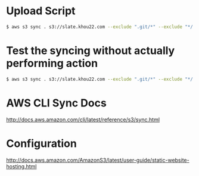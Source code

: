 # Upload Script
``` bash
$ aws s3 sync . s3://slate.khou22.com --exclude ".git/*" --exclude "*/.DS_Store" --exclude "README.md"
```

# Test the syncing without actually performing action
``` bash
$ aws s3 sync . s3://slate.khou22.com --exclude ".git/*" --exclude "*/.DS_Store" --exclude "README.md" --dryrun
```

# AWS CLI Sync Docs
http://docs.aws.amazon.com/cli/latest/reference/s3/sync.html

# Configuration
http://docs.aws.amazon.com/AmazonS3/latest/user-guide/static-website-hosting.html
